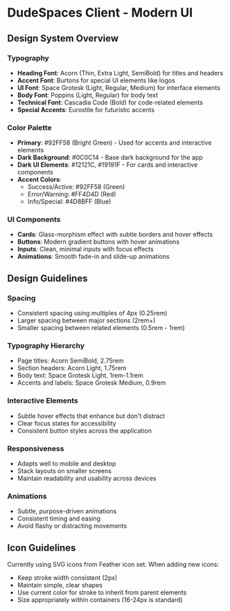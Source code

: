 # DudeSpaces Client - Modern UI

## Design System Overview

### Typography
- **Heading Font**: Acorn (Thin, Extra Light, SemiBold) for titles and headers
- **Accent Font**: Burtons for special UI elements like logos
- **UI Font**: Space Grotesk (Light, Regular, Medium) for interface elements
- **Body Font**: Poppins (Light, Regular) for body text
- **Technical Font**: Cascadia Code (Bold) for code-related elements
- **Special Accents**: Eurostile for futuristic accents

### Color Palette
- **Primary**: #92FF58 (Bright Green) - Used for accents and interactive elements
- **Dark Background**: #0C0C14 - Base dark background for the app
- **Dark UI Elements**: #12121C, #19191F - For cards and interactive components
- **Accent Colors**:
  - Success/Active: #92FF58 (Green)
  - Error/Warning: #FF4D4D (Red)
  - Info/Special: #4D8BFF (Blue)

### UI Components
- **Cards**: Glass-morphism effect with subtle borders and hover effects
- **Buttons**: Modern gradient buttons with hover animations
- **Inputs**: Clean, minimal inputs with focus effects
- **Animations**: Smooth fade-in and slide-up animations

## Design Guidelines

### Spacing
- Consistent spacing using multiples of 4px (0.25rem)
- Larger spacing between major sections (2rem+)
- Smaller spacing between related elements (0.5rem - 1rem)

### Typography Hierarchy
- Page titles: Acorn SemiBold, 2.75rem
- Section headers: Acorn Light, 1.75rem
- Body text: Space Grotesk Light, 1rem-1.1rem
- Accents and labels: Space Grotesk Medium, 0.9rem

### Interactive Elements
- Subtle hover effects that enhance but don't distract
- Clear focus states for accessibility
- Consistent button styles across the application

### Responsiveness
- Adapts well to mobile and desktop
- Stack layouts on smaller screens
- Maintain readability and usability across devices

### Animations
- Subtle, purpose-driven animations
- Consistent timing and easing
- Avoid flashy or distracting movements

## Icon Guidelines
Currently using SVG icons from Feather icon set. When adding new icons:
- Keep stroke width consistent (2px)
- Maintain simple, clear shapes
- Use current color for stroke to inherit from parent elements
- Size appropriately within containers (16-24px is standard)
